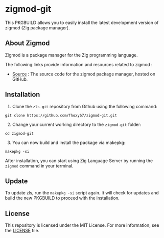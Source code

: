# zigmod-git

This PKGBUILD allows you to easily install the latest development version of zigmod (Zig package manager).

## About Zigmod

Zigmod is a package manager for the Zig programming language. 

The following links provide information and resources related to zigmod :

- [Source](https://github.com/nektro/zigmod) :  The source code for the zigmod package manager, hosted on GitHub.

## Installation

1. Clone the `zls-git` repository from Github using the following command:

```
git clone https://github.com/Thoxy67/zigmod-git.git
```

2. Change your current working directory to the `zigmod-git` folder:

```
cd zigmod-git
```

3. You can now build and install the package via makepkg:

```
makepkg -si
```

After installation, you can start using Zig Language Server by running the `zigmod` command in your
terminal.

## Update

To update zls, run the `makepkg -si` script again. It will check for updates and
build the new PKGBUILD to proceed with the installation.

## License

This repository is licensed under the MIT License. For more information, see the
[LICENSE](LICENSE) file.
